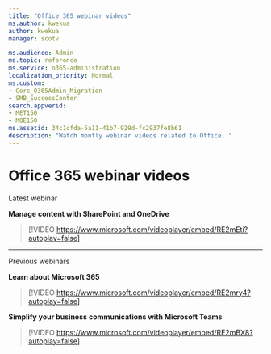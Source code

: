 ```yaml
---
title: "Office 365 webinar videos"
ms.author: kwekua
author: kwekua
manager: scotv

ms.audience: Admin
ms.topic: reference
ms.service: o365-administration
localization_priority: Normal
ms.custom:
- Core_O365Admin_Migration
- SMB_SuccessCenter
search.appverid:
- MET150
- MOE150
ms.assetid: 34c1cfda-5a11-41b7-929d-fc2937fe8b61
description: "Watch montly webinar videos related to Office. "
---
```


# Office 365 webinar videos
Latest webinar
  
**Manage content with SharePoint and OneDrive**
> [!VIDEO https://www.microsoft.com/videoplayer/embed/RE2mEti?autoplay=false]
  
  
****
Previous webinars

**Learn about Microsoft 365**
> [!VIDEO https://www.microsoft.com/videoplayer/embed/RE2mry4?autoplay=false]
  
  
**Simplify your business communications with Microsoft Teams**
> [!VIDEO https://www.microsoft.com/videoplayer/embed/RE2mBX8?autoplay=false]
  

  


